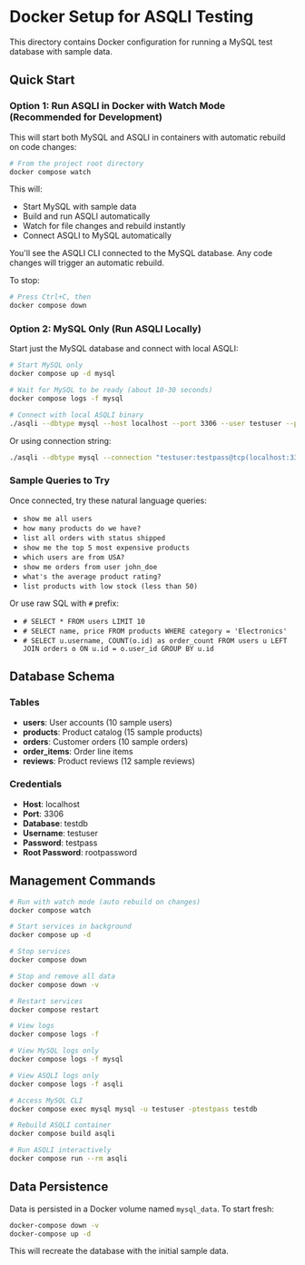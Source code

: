 # Docker Setup for ASQLI Testing

This directory contains Docker configuration for running a MySQL test database with sample data.

## Quick Start

### Option 1: Run ASQLI in Docker with Watch Mode (Recommended for Development)

This will start both MySQL and ASQLI in containers with automatic rebuild on code changes:

```bash
# From the project root directory
docker compose watch
```

This will:
- Start MySQL with sample data
- Build and run ASQLI automatically
- Watch for file changes and rebuild instantly
- Connect ASQLI to MySQL automatically

You'll see the ASQLI CLI connected to the MySQL database. Any code changes will trigger an automatic rebuild.

To stop:
```bash
# Press Ctrl+C, then
docker compose down
```

### Option 2: MySQL Only (Run ASQLI Locally)

Start just the MySQL database and connect with local ASQLI:

```bash
# Start MySQL only
docker compose up -d mysql

# Wait for MySQL to be ready (about 10-30 seconds)
docker compose logs -f mysql

# Connect with local ASQLI binary
./asqli --dbtype mysql --host localhost --port 3306 --user testuser --password testpass --db testdb
```

Or using connection string:

```bash
./asqli --dbtype mysql --connection "testuser:testpass@tcp(localhost:3306)/testdb"
```

### Sample Queries to Try

Once connected, try these natural language queries:

- `show me all users`
- `how many products do we have?`
- `list all orders with status shipped`
- `show me the top 5 most expensive products`
- `which users are from USA?`
- `show me orders from user john_doe`
- `what's the average product rating?`
- `list products with low stock (less than 50)`

Or use raw SQL with `#` prefix:

- `# SELECT * FROM users LIMIT 10`
- `# SELECT name, price FROM products WHERE category = 'Electronics'`
- `# SELECT u.username, COUNT(o.id) as order_count FROM users u LEFT JOIN orders o ON u.id = o.user_id GROUP BY u.id`

## Database Schema

### Tables

- **users**: User accounts (10 sample users)
- **products**: Product catalog (15 sample products)
- **orders**: Customer orders (10 sample orders)
- **order_items**: Order line items
- **reviews**: Product reviews (12 sample reviews)

### Credentials

- **Host**: localhost
- **Port**: 3306
- **Database**: testdb
- **Username**: testuser
- **Password**: testpass
- **Root Password**: rootpassword

## Management Commands

```bash
# Run with watch mode (auto rebuild on changes)
docker compose watch

# Start services in background
docker compose up -d

# Stop services
docker compose down

# Stop and remove all data
docker compose down -v

# Restart services
docker compose restart

# View logs
docker compose logs -f

# View MySQL logs only
docker compose logs -f mysql

# View ASQLI logs only
docker compose logs -f asqli

# Access MySQL CLI
docker compose exec mysql mysql -u testuser -ptestpass testdb

# Rebuild ASQLI container
docker compose build asqli

# Run ASQLI interactively
docker compose run --rm asqli
```

## Data Persistence

Data is persisted in a Docker volume named `mysql_data`. To start fresh:

```bash
docker-compose down -v
docker-compose up -d
```

This will recreate the database with the initial sample data.
